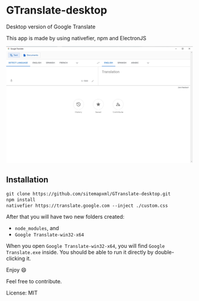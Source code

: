 # GTranslate-desktop
Desktop version of Google Translate

This app is made by using nativefier, npm and ElectronJS

![Screenshot of a Google Translate desktop app](./screenshot.jpg)

## Installation

```
git clone https://github.com/sitemapxml/GTranslate-desktop.git
npm install
nativefier https://translate.google.com --inject ./custom.css
```
After that you will have two new folders created:

- `node_modules`, and
- `Google Translate-win32-x64`

When you open `Google Translate-win32-x64`, you will find `Google Translate.exe` inside. You should be able to run it directly by double-clicking it.

Enjoy :smile:

Feel free to contribute.

License: MIT